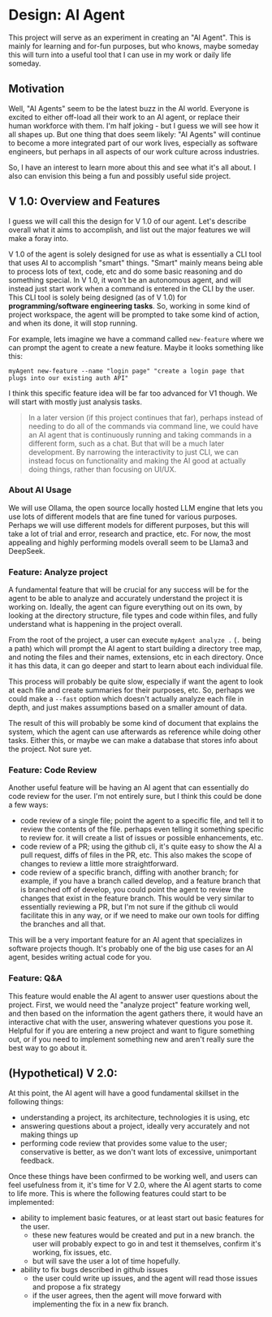 # Design: AI Agent

This project will serve as an experiment in creating an "AI Agent". This is mainly for learning and for-fun purposes, but who knows, maybe someday this will turn into a useful tool that I can use in my work or daily life someday.

## Motivation

Well, "AI Agents" seem to be the latest buzz in the AI world. Everyone is excited to either off-load all their work to an AI agent, or replace their human workforce with them. I'm half joking - but I guess we will see how it all shapes up. But one thing that does seem likely: "AI Agents" will continue to become a more integrated part of our work lives, especially as software engineers, but perhaps in all aspects of our work culture across industries.

So, I have an interest to learn more about this and see what it's all about. I also can envision this being a fun and possibly useful side project.

## V 1.0: Overview and Features

I guess we will call this the design for V 1.0 of our agent. Let's describe overall what it aims to accomplish, and list out the major features we will make a foray into.

V 1.0 of the agent is solely designed for use as what is essentially a CLI tool that uses AI to accomplish "smart" things. "Smart" mainly means being able to process lots of text, code, etc and do some basic reasoning and do something special. In V 1.0, it won't be an autonomous agent, and will instead just start work when a command is entered in the CLI by the user. This CLI tool is solely being designed (as of V 1.0) for **programming/software engineering tasks**. So, working in some kind of project workspace, the agent will be prompted to take some kind of action, and when its done, it will stop running.

For example, lets imagine we have a command called `new-feature` where we can prompt the agent to create a new feature. Maybe it looks something like this:

```
myAgent new-feature --name "login page" "create a login page that plugs into our existing auth API"
```

I think this specific feature idea will be far too advanced for V1 though. We will start with mostly just analysis tasks.

> In a later version (if this project continues that far), perhaps instead of needing to do all of the commands via command line, we could have an AI agent that is continuously running and taking commands in a different form, such as a chat. But that will be a much later development. By narrowing the interactivity to just CLI, we can instead focus on functionality and making the AI good at actually doing things, rather than focusing on UI/UX.

### About AI Usage

We will use Ollama, the open source locally hosted LLM engine that lets you use lots of different models that are fine tuned for various purposes. Perhaps we will use different models for different purposes, but this will take a lot of trial and error, research and practice, etc. For now, the most appealing and highly performing models overall seem to be Llama3 and DeepSeek.

### Feature: Analyze project

A fundamental feature that will be crucial for any success will be for the agent to be able to analyze and accurately understand the project it is working on. Ideally, the agent can figure everything out on its own, by looking at the directory structure, file types and code within files, and fully understand what is happening in the project overall.

From the root of the project, a user can execute `myAgent analyze .` (`.` being a path) which will prompt the AI agent to start building a directory tree map, and noting the files and their names, extensions, etc in each directory. Once it has this data, it can go deeper and start to learn about each individual file.

This process will probably be quite slow, especially if want the agent to look at each file and create summaries for their purposes, etc. So, perhaps we could make a `--fast` option which doesn't actually analyze each file in depth, and just makes assumptions based on a smaller amount of data.

The result of this will probably be some kind of document that explains the system, which the agent can use afterwards as reference while doing other tasks.
Either this, or maybe we can make a database that stores info about the project. Not sure yet.

### Feature: Code Review

Another useful feature will be having an AI agent that can essentially do code review for the user. I'm not entirely sure, but I think this could be done a few ways:

- code review of a single file; point the agent to a specific file, and tell it to review the contents of the file. perhaps even telling it something specific to review for. it will create a list of issues or possible enhancements, etc.
- code review of a PR; using the github cli, it's quite easy to show the AI a pull request, diffs of files in the PR, etc. This also makes the scope of changes to review a little more straightforward.
- code review of a specific branch, diffing with another branch; for example, if you have a branch called develop, and a feature branch that is branched off of develop, you could point the agent to review the changes that exist in the feature branch. This would be very similar to essentially reviewing a PR, but I'm not sure if the github cli would facilitate this in any way, or if we need to make our own tools for diffing the branches and all that.

This will be a very important feature for an AI agent that specializes in software projects though. It's probably one of the big use cases for an AI agent, besides writing actual code for you.

### Feature: Q&A

This feature would enable the AI agent to answer user questions about the project. First, we would need the "analyze project" feature working well, and then based on the information the agent gathers there, it would have an interactive chat with the user, answering whatever questions you pose it. Helpful for if you are entering a new project and want to figure something out, or if you need to implement something new and aren't really sure the best way to go about it.

## (Hypothetical) V 2.0:

At this point, the AI agent will have a good fundamental skillset in the following things:

- understanding a project, its architecture, technologies it is using, etc
- answering questions about a project, ideally very accurately and not making things up
- performing code review that provides some value to the user; conservative is better, as we don't want lots of excessive, unimportant feedback.

Once these things have been confirmed to be working well, and users can feel usefulness from it, it's time for V 2.0, where the AI agent starts to come to life more.
This is where the following features could start to be implemented:

- ability to implement basic features, or at least start out basic features for the user.
  - these new features would be created and put in a new branch. the user will probably expect to go in and test it themselves, confirm it's working, fix issues, etc.
  - but will save the user a lot of time hopefully.
- ability to fix bugs described in github issues
  - the user could write up issues, and the agent will read those issues and propose a fix strategy
  - if the user agrees, then the agent will move forward with implementing the fix in a new fix branch.
